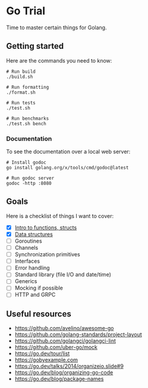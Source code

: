 # Go Trial

Time to master certain things for Golang.

## Getting started

Here are the commands you need to know:

```shell
# Run build
./build.sh

# Run formatting
./format.sh

# Run tests
./test.sh

# Run benchmarks
./test.sh bench
```

### Documentation

To see the documentation over a local web server:

```shell
# Install godoc
go install golang.org/x/tools/cmd/godoc@latest

# Run godoc server
godoc -http :8080
```

## Goals

Here is a checklist of things I want to cover:

- [x] [Intro to functions, structs](pkg/basicintro/)
- [x] [Data structures](pkg/datastructure/)
- [ ] Goroutines
- [ ] Channels
- [ ] Synchronization primitives
- [ ] Interfaces
- [ ] Error handling
- [ ] Standard library (file I/O and date/time)
- [ ] Generics
- [ ] Mocking if possible
- [ ] HTTP and GRPC

## Useful resources

- <https://github.com/avelino/awesome-go>
- <https://github.com/golang-standards/project-layout>
- <https://github.com/golangci/golangci-lint>
- <https://github.com/uber-go/mock>
- <https://go.dev/tour/list>
- <https://gobyexample.com>
- <https://go.dev/talks/2014/organizeio.slide#9>
- <https://go.dev/blog/organizing-go-code>
- <https://go.dev/blog/package-names>
